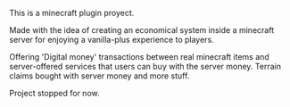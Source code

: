 This is a minecraft plugin proyect.

Made with the idea of creating an economical system inside a minecraft server for enjoying a vanilla-plus experience to players.

Offering 'Digital money' transactions between real minecraft items and server-offered services that users can buy with the server money.
Terrain claims bought with server money and more stuff. 

Project stopped for now.
